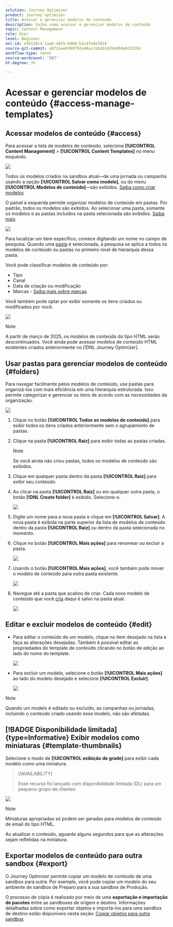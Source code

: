 ```yaml
---
solution: Journey Optimizer
product: journey optimizer
title: Acessar e gerenciar modelos de conteúdo
description: Saiba como acessar e gerenciar modelos de conteúdo
topic: Content Management
role: User
level: Beginner
exl-id: ef6110c4-1aa6-4835-b0b0-b3c4fe0e7024
source-git-commit: a9f2eae6398f92a40accb62b1d4544bda031559c
workflow-type: tm+mt
source-wordcount: '587'
ht-degree: 3%

---
```


# Acessar e gerenciar modelos de conteúdo {#access-manage-templates}

## Acessar modelos de conteúdo {#access}

Para acessar a lista de modelos de conteúdo, selecione **[!UICONTROL Content Management]** > **[!UICONTROL Content Templates]** no menu esquerdo.

![](assets/content-template-list.png)

Todos os modelos criados na sandbox atual—de uma jornada ou campanha usando a opção **[!UICONTROL Salvar como modelo]**, ou do menu **[!UICONTROL Modelos de conteúdo]**—são exibidos. [Saiba como criar modelos](#create-content-templates)

O painel à esquerda permite organizar modelos de conteúdo em pastas. Por padrão, todos os modelos são exibidos. Ao selecionar uma pasta, somente os modelos e as pastas incluídos na pasta selecionada são exibidos. [Saiba mais](#folders)

![](assets/content-template-list-folders.png)

Para localizar um item específico, comece digitando um nome no campo de pesquisa. Quando uma [pasta](#folders) é selecionada, a pesquisa se aplica a todos os modelos de conteúdo ou pastas no primeiro nível de hierarquia dessa pasta<!--(not nested items)-->.

Você pode classificar modelos de conteúdo por:

* Tipo
* Canal
* Data de criação ou modificação
* Marcas - [Saiba mais sobre marcas](../start/search-filter-categorize.md#tags)

Você também pode optar por exibir somente os itens criados ou modificados por você.

![](assets/content-template-list-filters.png)

>[!NOTE]
>
>A partir de março de 2025, os modelos de conteúdo do tipo HTML serão descontinuados. Você ainda pode acessar modelos de conteúdo HTML existentes criados anteriormente no [!DNL Journey Optimizer].

## Usar pastas para gerenciar modelos de conteúdo {#folders}

Para navegar facilmente pelos modelos de conteúdo, use pastas para organizá-los com mais eficiência em uma hierarquia estruturada. Isso permite categorizar e gerenciar os itens de acordo com as necessidades da organização.

![](assets/content-template-folders.png)

1. Clique no botão **[!UICONTROL Todos os modelos de conteúdo]** para exibir todos os itens criados anteriormente sem o agrupamento de pastas.

1. Clique na pasta **[!UICONTROL Raiz]** para exibir todas as pastas criadas.

   >[!NOTE]
   >
   >Se você ainda não criou pastas, todos os modelos de conteúdo são exibidos.

1. Clique em qualquer pasta dentro da pasta **[!UICONTROL Raiz]** para exibir seu conteúdo.

1. Ao clicar na pasta **[!UICONTROL Raiz]** ou em qualquer outra pasta, o botão **[!DNL Create folder]** é exibido. Selecione-o.

   ![](assets/content-template-create-folder.png)

1. Digite um nome para a nova pasta e clique em **[!UICONTROL Salvar]**. A nova pasta é exibida na parte superior da lista de modelos de conteúdo dentro da pasta **[!UICONTROL Raiz]** ou dentro da pasta selecionada no momento.

1. Clique no botão **[!UICONTROL Mais ações]** para renomear ou excluir a pasta.

   ![](assets/content-template-folder-more-actions.png)

1. Usando o botão **[!UICONTROL Mais ações]**, você também pode mover o modelo de conteúdo para outra pasta existente.

   ![](assets/content-template-folder-moved.png)

1. Navegue até a pasta que acabou de criar. Cada novo modelo de conteúdo que você [cria](create-content-templates.md) daqui é salvo na pasta atual.

   ![](assets/content-template-folder-create.png)

## Editar e excluir modelos de conteúdo {#edit}

* Para editar o conteúdo de um modelo, clique no item desejado na lista e faça as alterações desejadas. Também é possível editar as propriedades do template de conteúdo clicando no botão de edição ao lado do nome do template.

  ![](assets/content-template-edit.png)

* Para excluir um modelo, selecione o botão **[!UICONTROL Mais ações]** ao lado do modelo desejado e selecione **[!UICONTROL Excluir]**.

  ![](assets/content-template-list-delete.png)

>[!NOTE]
>
>Quando um modelo é editado ou excluído, as campanhas ou jornadas, incluindo o conteúdo criado usando esse modelo, não são afetadas.

## [!BADGE Disponibilidade limitada]{type=Informative} Exibir modelos como miniaturas {#template-thumbnails}

Selecione o modo de **[!UICONTROL exibição de grade]** para exibir cada modelo como uma miniatura.

>[!AVAILABILITY]
>
>Esse recurso foi lançado com disponibilidade limitada (DL) para um pequeno grupo de clientes.

![](assets/content-template-grid-view.png)

>[!NOTE]
>
>Miniaturas apropriadas só podem ser geradas para modelos de conteúdo de email do tipo HTML.

Ao atualizar o conteúdo, aguarde alguns segundos para que as alterações sejam refletidas na miniatura.

## Exportar modelos de conteúdo para outra sandbox {#export}

O Journey Optimizer permite copiar um modelo de conteúdo de uma sandbox para outra. Por exemplo, você pode copiar um modelo do seu ambiente de sandbox de Preparo para a sua sandbox de Produção.

O processo de cópia é realizado por meio de uma **exportação e importação de pacotes** entre as sandboxes de origem e destino. Informações detalhadas sobre como exportar objetos e importá-los para uma sandbox de destino estão disponíveis nesta seção: [Copiar objetos para outra sandbox](../configuration/copy-objects-to-sandbox.md)


